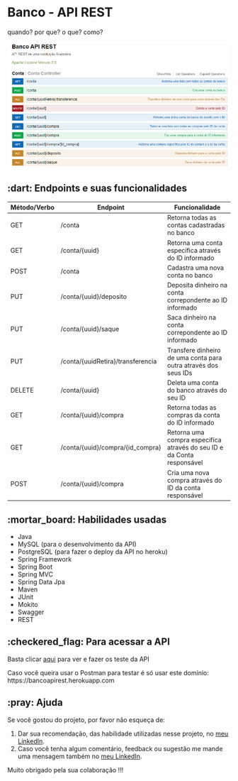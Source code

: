 <h1>Banco - API REST</h1>
<p>
quando? por que? o que? como?  
</p>
<img src="Midia/Banco_-_API_REST.png">


<h2>:dart: Endpoints e suas funcionalidades</h2>

| Método/Verbo | Endpoint                          |  Funcionalidade                                                        |
|--------------|-----------------------------------|------------------------------------------------------------------------|
| GET          | /conta                            | Retorna todas as contas cadastradas no banco                           |
| GET          | /conta/{uuid}                     | Retorna uma conta específica através do ID informado                   |
| POST         | /conta                            | Cadastra uma nova conta no banco                                       |
| PUT          | /conta/{uuid}/deposito            | Deposita dinheiro na conta correpondente ao ID informado               |
| PUT          | /conta/{uuid}/saque               | Saca dinheiro na conta correpondente ao ID informado                   |
| PUT          | /conta/{uuidRetira}/transferencia | Transfere dinheiro de uma conta para outra através dos seus IDs        |
| DELETE       | /conta/{uuid}                     | Deleta uma conta do banco através do seu ID                            |
| GET          | /conta/{uuid}/compra              | Retorna todas as compras da conta do ID informado                      |
| GET          | /conta/{uuid}/compra/{id_compra}  | Retorna uma compra especifíca através do seu ID e da Conta responsável |
| POST         | /conta/{uuid}/compra              | Cria uma nova compra através do ID da conta responsável                |


<h2>:mortar_board: Habilidades usadas</h2>
<ul>
  <li>Java</li>
  <li>MySQL (para o desenvolvimento da API)</li>
  <li>PostgreSQL (para fazer o deploy da API no heroku)</li>
  <li>Spring Framework</li>
  <li>Spring Boot</li>
  <li>Spring MVC</li>
  <li>Spring Data Jpa</li>
  <li>Maven</li>
  <li>JUnit</li>
  <li>Mokito</li>
  <li>Swagger</li>
  <li>REST</li>
</ul>

<h2>:checkered_flag: Para acessar a API</h2>
<p>Basta clicar <a href="https://bancoapirest.herokuapp.com/swagger-ui.html#/Conta">aqui</a> para ver e fazer os teste da API</p>
<p>Caso você queira usar o Postman para testar é só usar este domínio: https://bancoapirest.herokuapp.com</p>

<h2>:pray: Ajuda</h2>

  <p>
  Se você gostou do projeto, por favor não esqueça de:
  </p>
  
  <ol>
    <li>Dar sua recomendação, das habilidade utilizadas nesse projeto, no <a href="linkedin.com/in/anderson-correia">meu LinkedIn</a>.</li>
    <li>Caso você tenha algum comentário, feedback ou sugestão me mande uma mensagem também no <a href="linkedin.com/in/anderson-correia">meu LinkedIn</a>.</li>
  </ol>
  
  <p>
  Muito obrigado pela sua colaboração !!!
  </p>
